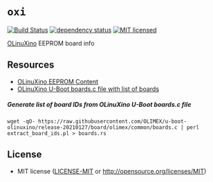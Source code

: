 # `oxi`

[![Build Status][build-image]][build-link]
[![dependency status][deps-image]][deps-link]
[![MIT licensed][license-image]][license-link]

[OLinuXino][OLINUXINO] EEPROM board info

## Resources
- [OLinuXino EEPROM Content][OLIMEX-A20-EEPROM]
- [OLinuXino U-Boot boards.c file with list of boards][OLINUXINO-UBOOT-BOARDS]

##### Generate list of board IDs from OLinuXino U-Boot boards.c file 
`wget -qO- https://raw.githubusercontent.com/OLIMEX/u-boot-olinuxino/release-20210127/board/olimex/common/boards.c | perl extract_board_ids.pl > boards.rs`

## License
- MIT license ([LICENSE-MIT](LICENSE-MIT) or http://opensource.org/licenses/MIT)

[build-image]: https://github.com/tkeksa/oxi/workflows/ci/badge.svg
[build-link]: https://github.com/tkeksa/oxi/actions
[deps-image]: https://deps.rs/repo/github/tkeksa/oxi/status.svg
[deps-link]: https://deps.rs/repo/github/tkeksa/oxi
[license-image]: https://img.shields.io/badge/license-MIT-blue.svg
[license-link]: http://opensource.org/licenses/MIT
[OLINUXINO]: https://github.com/OLIMEX/OLINUXINO
[OLIMEX-A20-EEPROM]: https://github.com/OLIMEX/OLINUXINO/blob/master/SOFTWARE/A20/A20-eeprom-contents/Olimex-A20-EEPROM-October-2019.pdf
[OLINUXINO-UBOOT-BOARDS]: https://github.com/OLIMEX/u-boot-olinuxino/blob/release-20210127/board/olimex/common/boards.c
